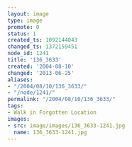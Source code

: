 ```yaml
---
layout: image
type: image
promote: 0
status: 1
created_ts: 1092144043
changed_ts: 1372159451
node_id: 1241
title: '136_3633'
created: '2004-08-10'
changed: '2013-06-25'
aliases:
- "/2004/08/10/136_3633/"
- "/node/1241/"
permalink: "/2004/08/10/136_3633/"
tags:
- Walk in Forgotten Location
images:
- src: image/images/136_3633-1241.jpg
  name: 136_3633-1241.jpg
---
```


